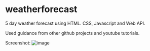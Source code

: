 # weatherforecast

5 day weather forecast using HTML. CSS, Javascript and Web API.

Used guidance from other github projects and youtube tutorials.

Screenshot: 
![image](https://github.com/lilmissjulia/weatherforecast/assets/133216283/5c7bb6ac-9b4b-4c08-9b5e-56c6ddde6dd3)
